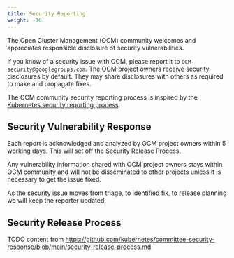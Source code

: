```yaml
---
title: Security Reporting
weight: -10
---
```


The Open Cluster Management (OCM) community welcomes and appreciates responsible disclosure of security vulnerabilities.

If you know of a security issue with OCM, please report it to `OCM-security@googlegroups.com`. The OCM project owners receive security disclosures by default. They may share disclosures with others as required to make and propagate fixes.

The OCM community security reporting process is inspired by the [Kubernetes security reporting process](https://kubernetes.io/docs/reference/issues-security/security/).

## Security Vulnerability Response

Each report is acknowledged and analyzed by OCM project owners within 5 working days. This will set off the Security Release Process.

Any vulnerability information shared with OCM project owners stays within OCM community and will not be disseminated to other projects unless it is necessary to get the issue fixed.

As the security issue moves from triage, to identified fix, to release planning we will keep the reporter updated.

## Security Release Process

TODO content from https://github.com/kubernetes/committee-security-response/blob/main/security-release-process.md
